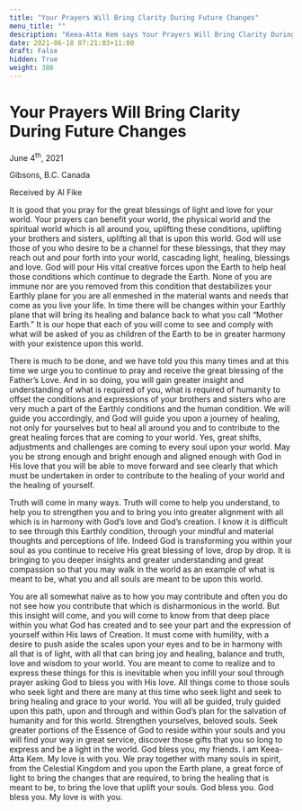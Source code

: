 ```yaml
---
title: "Your Prayers Will Bring Clarity During Future Changes"
menu_title: ""
description: "Keea-Atta Kem says Your Prayers Will Bring Clarity During Future Changes"
date: 2021-06-18 07:21:03+11:00
draft: False
hidden: True
weight: 386
---
```

# Your Prayers Will Bring Clarity During Future Changes

June 4<sup>th</sup>, 2021

Gibsons, B.C. Canada

Received by Al Fike


It is good that you pray for the great blessings of light and love for your world. Your prayers can benefit your world, the physical world and the spiritual world which is all around you, uplifting these conditions, uplifting your brothers and sisters, uplifting all that is upon this world. God will use those of you who desire to be a channel for these blessings, that they may reach out and pour forth into your world, cascading light,  healing, blessings and love. God will pour His vital creative forces upon the Earth to help heal those conditions which continue to degrade the Earth. None of you are immune nor are you removed from this condition that destabilizes your Earthly plane for you are all enmeshed in the material wants and needs that come as you live your life. In time there will be changes within your Earthly plane that will bring its healing and balance back to what you call “Mother Earth.” It is our hope that each of you will come to see and comply with what will be asked of you as children of the Earth to be in greater harmony with your existence upon this world.  

There is much to be done, and we have told you this many times and at this time we urge you to continue to pray and receive the great blessing of the Father’s Love. And in so doing, you will gain greater insight and understanding of what is required of you, what is required of humanity to offset the conditions and expressions of your brothers and sisters who are very much a part of the Earthly conditions and the human condition. We will guide you accordingly, and God will guide you upon a journey of healing, not only for yourselves but to heal all around you and to contribute to the great healing forces that are coming to your world. Yes, great shifts, adjustments and challenges are coming to every soul upon your world. May you be strong enough and bright enough and aligned enough with God in His love that you will be able to move forward and see clearly that which must be undertaken in order to contribute to the healing of your world and the healing of yourself.  

Truth will come in many ways. Truth will come to help you understand, to help you to strengthen you and to bring you into greater alignment with all which is in harmony with God’s love and God’s creation. I know it is difficult to see through this Earthly condition, through your mindful and material thoughts and perceptions of life. Indeed God is transforming you within your soul as you continue to receive His great blessing of love, drop by drop. It is bringing to you deeper insights and greater understanding and great compassion so that you may walk in the world as an example of what is meant to be, what you and all souls are meant to be upon this world. 

You are all somewhat naïve as to how you may contribute and often you do not see how you contribute that which is disharmonious in the world. But this insight will come, and you will come to know from that deep place within you what God has created and to see your part and the expression of yourself within His laws of Creation. It must come with humility, with a desire to push aside the scales upon your eyes and to be in harmony with all that is of light, with all that can bring joy and healing, balance and truth, love and wisdom to your world. You are meant to come to realize and to express these things for this is inevitable when you infill your soul through prayer asking God to bless you with His love. All things come to those souls who seek light and there are many at this time who seek light and seek to bring healing and grace to your world. You will all be guided, truly guided upon this path, upon and through and within God’s plan for the salvation of humanity and for this world. Strengthen yourselves, beloved souls. Seek greater portions of the Essence of God to reside within your souls and you will find your way in great service, discover those gifts that you so long to express and be a light in the world. God bless you, my friends. I am Keea-Atta Kem. My love is with you. We pray together with many souls in spirit, from the Celestial Kingdom and you upon the Earth plane, a great force of light to bring the changes that are required, to bring the healing that is meant to be, to bring the love that uplift your souls. God bless you. God bless you. My love is with you. 